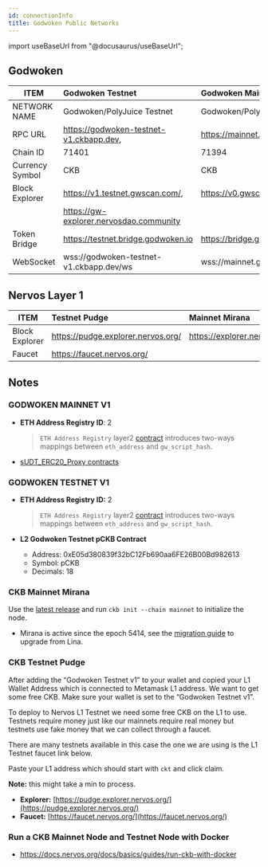 ```yaml
---
id: connectionInfo
title: Godwoken Public Networks
---
```


import useBaseUrl from "@docusaurus/useBaseUrl";

## Godwoken

| ITEM            | Godwoken Testnet                        | Godwoken Mainnet v0             | Godwoken Mainnet v1                         |
| --------------- | :-------------------------------------- | :------------------------------ | :------------------------------------------ |
| NETWORK NAME    | Godwoken/PolyJuice Testnet              | Godwoken/PolyJuice Mainnet      | Godwoken/PolyJuice Mainnet                  |
| RPC URL         | https://godwoken-testnet-v1.ckbapp.dev, | https://mainnet.godwoken.io/rpc | https://v1.mainnet.godwoken.io/rpc          |
| Chain ID        | 71401                                   | 71394                           | 71402                                       |
| Currency Symbol | CKB                                     | CKB                             | CKB                                         |
| Block Explorer  | https://v1.testnet.gwscan.com/,         | https://v0.gwscan.com/          | https://gwscan.com/, https://v1.gwscan.com/ |
|                 | https://gw-explorer.nervosdao.community |                                 |
| Token Bridge    | https://testnet.bridge.godwoken.io      | https://bridge.godwoken.io      | https://bridge.godwoken.io                  |
| WebSocket       | wss://godwoken-testnet-v1.ckbapp.dev/ws | wss://mainnet.godwoken.io/ws    | wss://v1.mainnet.godwoken.io/ws             |

## Nervos Layer 1

| ITEM           | Testnet Pudge                      | Mainnet Mirana              |
| -------------- | :--------------------------------- | :-------------------------- |
| Block Explorer | https://pudge.explorer.nervos.org/ | https://explorer.nervos.org |
| Faucet         | https://faucet.nervos.org/         |                             |

## Notes

### GODWOKEN MAINNET V1

- **ETH Address Registry ID**: 2

  > `ETH Address Registry` layer2 [contract](https://github.com/nervosnetwork/godwoken-scripts/blob/master/c/contracts/eth_addr_reg.c) introduces two-ways mappings between `eth_address` and `gw_script_hash`.

- [sUDT_ERC20_Proxy contracts](https://github.com/nervosnetwork/godwoken-info/blob/main/mainnet_v1/bridged-token-list.json)

### GODWOKEN TESTNET V1

- **ETH Address Registry ID:** 2

  > `ETH Address Registry` layer2 [contract](https://github.com/nervosnetwork/godwoken-scripts/blob/master/c/contracts/eth_addr_reg.c) introduces two-ways mappings between `eth_address` and `gw_script_hash`.

- **L2 Godwoken Testnet pCKB Contract**

  - Address: 0xE05d380839f32bC12Fb690aa6FE26B00Bd982613
  - Symbol: pCKB
  - Decimals: 18

### CKB Mainnet Mirana

Use the [latest release](https://github.com/nervosnetwork/ckb/releases/latest) and run `ckb init --chain mainnet` to initialize the node.

- Mirana is active since the epoch 5414, see the [migration guide](https://github.com/jordanmack/nervos-ckb2021-hard-fork-migration-guide) to upgrade from Lina.

### **CKB Testnet Pudge**

After adding the “Godwoken Testnet v1” to your wallet and copied your L1 Wallet Address which is connected to Metamask L1 address. We want to get some free CKB. Make sure your wallet is set to the “Godwoken Testnet v1”.

To deploy to Nervos L1 Testnet we need some free CKB on the L1 to use. Testnets require money just like our mainnets require real money but testnets use fake money that we can collect through a faucet.

There are many testnets available in this case the one we are using is the L1 Testnet faucet link below.

Paste your L1 address which should start with `ckt` and click claim.

**Note:** this might take a min to process.

- **Explorer:** [https://pudge.explorer.nervos.org/](https://pudge.explorer.nervos.org/)
- **Faucet:** [https://faucet.nervos.org/](https://faucet.nervos.org/)

### Run a CKB Mainnet Node and Testnet Node with Docker

- https://docs.nervos.org/docs/basics/guides/run-ckb-with-docker
